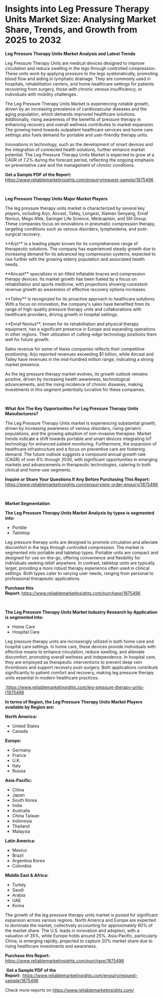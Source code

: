 <p><h1>Insights into Leg Pressure Therapy Units Market Size: Analysing Market Share, Trends, and Growth from 2025 to 2032</h1></p><p><strong>Leg Pressure Therapy Units Market Analysis and Latest Trends</strong></p>
<p><p>Leg Pressure Therapy Units are medical devices designed to improve circulation and reduce swelling in the legs through controlled compression. These units work by applying pressure to the legs systematically, promoting blood flow and aiding in lymphatic drainage. They are commonly used in hospitals, rehabilitation centers, and home healthcare settings for patients recovering from surgery, those with chronic venous insufficiency, or individuals with mobility challenges.</p><p>The Leg Pressure Therapy Units Market is experiencing notable growth, driven by an increasing prevalence of cardiovascular diseases and the aging population, which demands improved healthcare solutions. Additionally, rising awareness of the benefits of pressure therapy in enhancing recovery and overall wellness contributes to market expansion. The growing trend towards outpatient healthcare services and home care settings also fuels demand for portable and user-friendly therapy units.</p><p>Innovations in technology, such as the development of smart devices and the integration of connected health solutions, further enhance market potential. The Leg Pressure Therapy Units Market is expected to grow at a CAGR of 7.2% during the forecast period, reflecting the ongoing emphasis on preventative care and the management of chronic conditions.</p></p>
<p><strong>Get a Sample PDF of the Report:&nbsp;</strong> <a href="https://www.reliablemarketinsights.com/enquiry/request-sample/1875496?utm_campaign=1938&utm_medium=2&utm_source=Github&utm_content=ia&utm_term=05032025&utm_id=leg-pressure-therapy-units">https://www.reliablemarketinsights.com/enquiry/request-sample/1875496</a></p>
<p>&nbsp;</p>
<p><strong>Leg Pressure Therapy Units Major Market Players</strong></p>
<p><p>The leg pressure therapy units market is characterized by several key players, including Arjo, Aircast, Talley, Longest, Xiamen Senyang, Enraf Nonius, Mego Afek, Saringer Life Science, Medcaptain, and Shl Group. These companies focus on innovations in pneumatic compression therapy, targeting conditions such as venous disorders, lymphedema, and post-surgical recovery.</p><p>**Arjo** is a leading player known for its comprehensive range of therapeutic solutions. The company has experienced steady growth due to increasing demand for its advanced leg compression systems, expected to rise further with the growing elderly population and associated health needs.</p><p>**Aircast** specializes in air-filled inflatable braces and compression therapy devices. Its market growth has been fueled by a focus on rehabilitation and sports medicine, with projections showing consistent revenue growth as awareness of effective recovery options increases.</p><p>**Talley** is recognized for its proactive approach to healthcare solutions. With a focus on innovation, the company's sales have benefited from its range of high-quality pressure therapy units and collaborations with healthcare providers, driving growth in hospital settings.</p><p>**Enraf Nonius**, known for its rehabilitation and physical therapy equipment, has a significant presence in Europe and expanding operations in other regions. Their utilization of cutting-edge technology positions them well for future growth.</p><p>Sales revenue for some of these companies reflects their competitive positioning: Arjo reported revenues exceeding $1 billion, while Aircast and Talley have revenues in the mid-hundred million range, indicating a strong market presence.</p><p>As the leg pressure therapy market evolves, its growth outlook remains positive, driven by increasing health awareness, technological advancements, and the rising incidence of chronic diseases, making investments in this segment potentially lucrative for these companies.</p></p>
<p>&nbsp;</p>
<p><strong>What Are The Key Opportunities For Leg Pressure Therapy Units Manufacturers?</strong></p>
<p><p>The Leg Pressure Therapy Units market is experiencing substantial growth, driven by increasing awareness of venous disorders, rising geriatric populations, and the growing adoption of non-invasive therapies. Market trends indicate a shift towards portable and smart devices integrating IoT technology for enhanced patient monitoring. Furthermore, the expansion of healthcare infrastructure and a focus on preventive care are fostering demand. The future outlook suggests a compound annual growth rate (CAGR) of over 8% through 2030, with significant opportunities in emerging markets and advancements in therapeutic technologies, catering to both clinical and home-use segments.</p></p>
<p><strong>Inquire or Share Your Questions If Any Before Purchasing This Report:</strong> <a href="https://www.reliablemarketinsights.com/enquiry/pre-order-enquiry/1875496?utm_campaign=1938&utm_medium=2&utm_source=Github&utm_content=ia&utm_term=05032025&utm_id=leg-pressure-therapy-units">https://www.reliablemarketinsights.com/enquiry/pre-order-enquiry/1875496</a></p>
<p>&nbsp;</p>
<p><strong>Market Segmentation</strong></p>
<p><strong>The Leg Pressure Therapy Units Market Analysis by types is segmented into:</strong></p>
<p><ul><li>Portble</li><li>Tabletop</li></ul></p>
<p><p>Leg pressure therapy units are designed to promote circulation and alleviate discomfort in the legs through controlled compression. The market is segmented into portable and tabletop types. Portable units are compact and designed for use on-the-go, offering convenience and flexibility for individuals seeking relief anywhere. In contrast, tabletop units are typically larger, providing a more robust therapy experience often used in clinical settings. Both types cater to varying user needs, ranging from personal to professional therapeutic applications.</p></p>
<p><strong>Purchase this Report:&nbsp;</strong><a href="https://www.reliablemarketinsights.com/purchase/1875496?utm_campaign=1938&utm_medium=2&utm_source=Github&utm_content=ia&utm_term=05032025&utm_id=leg-pressure-therapy-units">https://www.reliablemarketinsights.com/purchase/1875496</a></p>
<p>&nbsp;</p>
<p><strong>The Leg Pressure Therapy Units Market Industry Research by Application is segmented into:</strong></p>
<p><ul><li>Home Care</li><li>Hospital Care</li></ul></p>
<p><p>Leg pressure therapy units are increasingly utilized in both home care and hospital care settings. In home care, these devices provide individuals with effective means to enhance circulation, reduce swelling, and alleviate discomfort, promoting overall wellness and independence. In hospital care, they are employed as therapeutic interventions to prevent deep vein thrombosis and support recovery post-surgery. Both applications contribute significantly to patient comfort and recovery, making leg pressure therapy units essential in modern healthcare practices.</p></p>
<p><a href="https://www.reliablemarketinsights.com/leg-pressure-therapy-units-r1875496?utm_campaign=1938&utm_medium=2&utm_source=Github&utm_content=ia&utm_term=05032025&utm_id=leg-pressure-therapy-units">&nbsp;https://www.reliablemarketinsights.com/leg-pressure-therapy-units-r1875496</a></p>
<p><strong>In terms of Region, the Leg Pressure Therapy Units Market Players available by Region are:</strong></p>
<p>
    <p> <strong> North America: </strong>
        <ul>
            <li>United States</li>
            <li>Canada</li>
        </ul>
        </p> 
    <p> <strong> Europe: </strong>
        <ul>
            <li>Germany</li>
            <li>France</li>
            <li>U.K.</li>
            <li>Italy</li>
            <li>Russia</li>
        </ul>
        </p> 
    <p> <strong> Asia-Pacific: </strong>
        <ul>
            <li>China</li>
            <li>Japan</li>
            <li>South Korea</li>
            <li>India</li>
            <li>Australia</li>
            <li>China Taiwan</li>
            <li>Indonesia</li>
            <li>Thailand</li>
            <li>Malaysia</li>
        </ul>
        </p> 
    <p> <strong> Latin America: </strong>
        <ul>
            <li>Mexico</li>
            <li>Brazil</li>
            <li>Argentina Korea</li>
            <li>Colombia</li>
        </ul>
        </p> 
    <p> <strong> Middle East & Africa: </strong>
        <ul>
            <li>Turkey</li>
            <li>Saudi</li>
            <li>Arabia</li>
            <li>UAE</li>
            <li>Korea</li>
        </ul>
    </p>
    </p>
<p><p>The growth of the leg pressure therapy units market is poised for significant expansion across various regions. North America and Europe are expected to dominate the market, collectively accounting for approximately 60% of the market share. The U.S. leads in innovation and adoption, with a valuation of 35%, while Europe holds around 25%. Asia-Pacific, particularly China, is emerging rapidly, projected to capture 20% market share due to rising healthcare investments and awareness.</p></p>
<p><strong>Purchase this Report: </strong><a href="https://www.reliablemarketinsights.com/purchase/1875496?utm_campaign=1938&utm_medium=2&utm_source=Github&utm_content=ia&utm_term=05032025&utm_id=leg-pressure-therapy-units">https://www.reliablemarketinsights.com/purchase/1875496</a></p>
<p>&nbsp;<strong>Get a Sample PDF of the Report:&nbsp;&nbsp;</strong><a href="https://www.reliablemarketinsights.com/enquiry/request-sample/1875496?utm_campaign=1938&utm_medium=2&utm_source=Github&utm_content=ia&utm_term=05032025&utm_id=leg-pressure-therapy-units">https://www.reliablemarketinsights.com/enquiry/request-sample/1875496</a></p>
<p><strong></strong></p>
<p>Check more reports on <a href="https://www.reliablemarketinsights.com/?utm_campaign=1938&utm_medium=2&utm_source=Github&utm_content=ia&utm_term=05032025&utm_id=leg-pressure-therapy-units">https://www.reliablemarketinsights.com/</a></p>